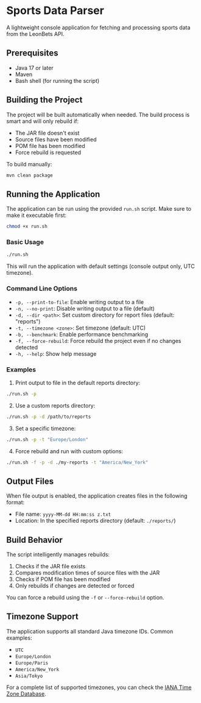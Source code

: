 # Sports Data Parser

A lightweight console application for fetching and processing sports data from the LeonBets API.

## Prerequisites

- Java 17 or later
- Maven
- Bash shell (for running the script)

## Building the Project

The project will be built automatically when needed. The build process is smart and will only rebuild if:
- The JAR file doesn't exist
- Source files have been modified
- POM file has been modified
- Force rebuild is requested

To build manually:
```bash
mvn clean package
```

## Running the Application

The application can be run using the provided `run.sh` script. Make sure to make it executable first:

```bash
chmod +x run.sh
```

### Basic Usage

```bash
./run.sh
```

This will run the application with default settings (console output only, UTC timezone).

### Command Line Options

- `-p, --print-to-file`: Enable writing output to a file
- `-n, --no-print`: Disable writing output to a file (default)
- `-d, --dir <path>`: Set custom directory for report files (default: "reports")
- `-t, --timezone <zone>`: Set timezone (default: UTC)
- `-b, --benchmark`: Enable performance benchmarking
- `-f, --force-rebuild`: Force rebuild the project even if no changes detected
- `-h, --help`: Show help message

### Examples

1. Print output to file in the default reports directory:
```bash
./run.sh -p
```

2. Use a custom reports directory:
```bash
./run.sh -p -d /path/to/reports
```

3. Set a specific timezone:
```bash
./run.sh -p -t "Europe/London"
```

4. Force rebuild and run with custom options:
```bash
./run.sh -f -p -d ./my-reports -t "America/New_York"
```

## Output Files

When file output is enabled, the application creates files in the following format:
- File name: `yyyy-MM-dd HH:mm:ss z.txt`
- Location: In the specified reports directory (default: `./reports/`)

## Build Behavior

The script intelligently manages rebuilds:
1. Checks if the JAR file exists
2. Compares modification times of source files with the JAR
3. Checks if POM file has been modified
4. Only rebuilds if changes are detected or forced

You can force a rebuild using the `-f` or `--force-rebuild` option.

## Timezone Support

The application supports all standard Java timezone IDs. Common examples:
- `UTC`
- `Europe/London`
- `Europe/Paris`
- `America/New_York`
- `Asia/Tokyo`

For a complete list of supported timezones, you can check the [IANA Time Zone Database](https://www.iana.org/time-zones). 